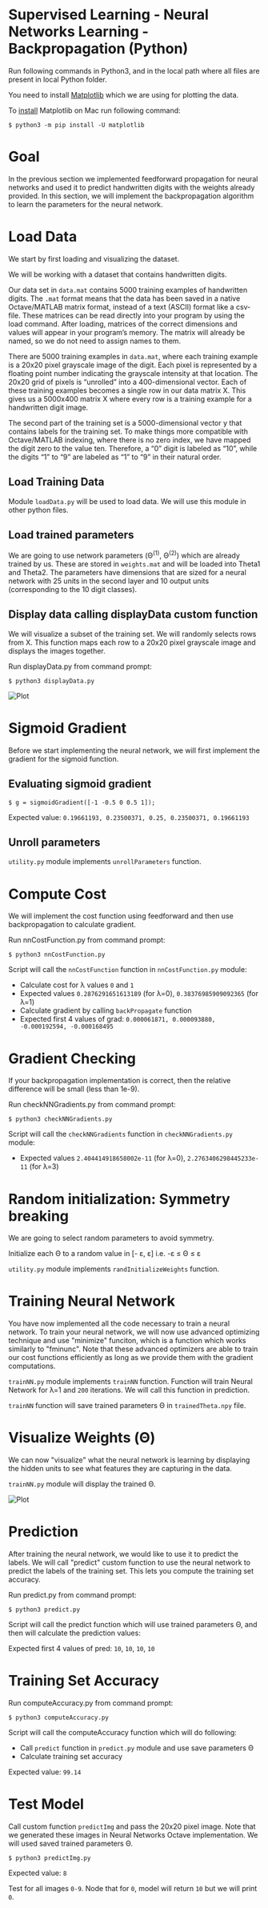 Supervised Learning - Neural Networks Learning - Backpropagation (Python)
===============================================================================

Run following commands in Python3, and in the local path where all files are present in local Python folder. 

You need to install [Matplotlib](https://matplotlib.org/index.html) which we are using for plotting the data. 

To [install](https://matplotlib.org/users/installing.html) Matplotlib on Mac run following command: 


`$ python3 -m pip install -U matplotlib`


# Goal 

In the previous section we implemented feedforward propagation for neural networks and used it to predict handwritten digits with the weights already provided. In this section, we will implement the backpropagation algorithm to learn the parameters for the neural network.


# Load Data

We start by first loading and visualizing the dataset.

We will be working with a dataset that contains handwritten digits.

Our  data set in `data.mat` contains 5000 training examples of handwritten digits. The `.mat` format means that the data has been saved in a native Octave/MATLAB matrix format, instead of a text (ASCII) format like a csv-file. These matrices can be read directly into your program by using the load command. After loading, matrices of the correct dimensions and values will appear in your program’s memory. The matrix will already be named, so we do not need to assign names to them.

There are 5000 training examples in `data.mat`, where each training example is a 20x20 pixel grayscale image of the digit. Each pixel is represented by a floating point number indicating the grayscale intensity at that location. The 20x20 grid of pixels is “unrolled” into a 400-dimensional vector. Each of these training examples becomes a single row in our data matrix X. This gives us a 5000x400 matrix X where every row is a training example for a handwritten digit image.

The second part of the training set is a 5000-dimensional vector y that contains labels for the training set. To make things more compatible with Octave/MATLAB indexing, where there is no zero index, we have mapped the digit zero to the value ten. Therefore, a “0” digit is labeled as “10”, while the digits “1” to “9” are labeled as “1” to “9” in their natural order.



##  Load Training Data

Module `loadData.py` will be used to load data. We will use this module in other python files. 

## Load trained parameters 

We are going to use network parameters (&Theta;<sup>(1)</sup>, &Theta;<sup>(2)</sup>) which are already trained by us. These are stored in `weights.mat` and will be loaded into Theta1 and Theta2. The parameters have dimensions that are sized for a neural network with 25 units in the second layer and 10 output units (corresponding to the 10 digit classes).

## Display data calling displayData custom function

We will visualize a subset of the training set. We will randomly selects rows from X. This function maps each row to a 20x20 pixel grayscale image and displays the images together.

Run displayData.py from command prompt:

`$ python3 displayData.py`


![Plot](figures/figure1.png)


# Sigmoid Gradient  

Before we start implementing the neural network, we will first implement the gradient for the sigmoid function. 

## Evaluating sigmoid gradient

`$ g = sigmoidGradient([-1 -0.5 0 0.5 1]);`

Expected value: `0.19661193, 0.23500371, 0.25, 0.23500371, 0.19661193`
                

## Unroll parameters

`utility.py` module implements `unrollParameters` function.


# Compute Cost

We will implement the cost function using feedforward and then use backpropagation to calculate gradient. 

Run nnCostFunction.py from command prompt:

`$ python3 nnCostFunction.py`

Script will call the `nnCostFunction` function in `nnCostFunction.py` module:
* Calculate cost for &lambda; values `0` and `1`
* Expected values `0.2876291651613189` (for &lambda;=0), `0.38376985909092365` (for &lambda;=1)
* Calculate gradient by calling `backPropagate` function 
* Expected first 4 values of grad: `0.000061871, 0.000093880, -0.000192594, -0.000168495` 


# Gradient Checking 

If your backpropagation implementation is correct, then the relative difference will be small (less than 1e-9). 

Run checkNNGradients.py from command prompt:

`$ python3 checkNNGradients.py`

Script will call the `checkNNGradients` function in `checkNNGradients.py` module:
* Expected values `2.404414918658002e-11` (for &lambda;=0), `2.2763406298445233e-11` (for &lambda;=3)

#  Random initialization: Symmetry breaking

We are going to select random parameters to avoid symmetry.

Initialize each &Theta; to a random value in [- &epsilon;, &epsilon;] i.e. -&epsilon; &le; &Theta; &le; &epsilon;

`utility.py` module implements `randInitializeWeights` function.


# Training Neural Network 

You have now implemented all the code necessary to train a neural network. To train your neural network, we will now use advanced optimizing technique and use "minimize" funciton, which is a function which works similarly to "fminunc". Note that these advanced optimizers are able to train our cost functions efficiently as long as we provide them with the gradient computations.



`trainNN.py` module implements `trainNN` function. Function will train Neural Network for &lambda;=1 and `200` iterations. We will call this function in prediction. 

`trainNN` function will save trained parameters &Theta; in `trainedTheta.npy` file.


# Visualize Weights (&Theta;)

We can now "visualize" what the neural network is learning by displaying the hidden units to see what features they are capturing in the data.

`trainNN.py` module will display the trained &Theta;. 


![Plot](figures/figure2.png)


# Prediction

After training the neural network, we would like to use it to predict the labels. We will call "predict" custom function to use the neural network to predict the labels of the training set. This lets you compute the training set accuracy.


Run predict.py from command prompt:

`$ python3 predict.py`

Script will call the predict function which will use trained parameters &Theta;, and then will calculate the prediction values:

Expected first 4 values of pred: `10`, `10`, `10`, `10`


# Training Set Accuracy

Run computeAccuracy.py from command prompt:

`$ python3 computeAccuracy.py`

Script will call the computeAccuracy function which will do following:
* Call `predict` function in `predict.py` module and use save parameters &Theta;
* Calculate training set accuracy


Expected value: `99.14`


# Test Model 

Call custom function `predictImg` and pass the  20x20 pixel image. Note that we generated these images in Neural Networks Octave implementation. We will used saved trained parameters &Theta;.
 
 `$ python3 predictImg.py`


Expected value: `8`

Test for all images `0-9`. Node that for `0`, model will return `10` but we will print `0`.



